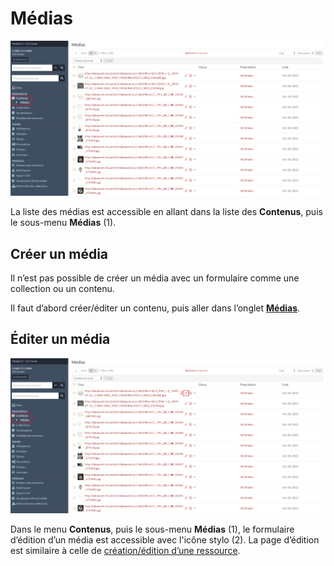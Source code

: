 # Médias

![Liste des médias](assets/liste-medias.png)

La liste des médias est accessible en allant dans la liste des **Contenus**, puis le sous-menu **Médias** (1).

## Créer un média

Il n’est pas possible de créer un média avec un formulaire comme une
collection ou un contenu.

Il faut d’abord créer/éditer un contenu, puis aller dans l’onglet [**Médias**](contenus.md#médias-dun-contenu).

## Éditer un média

![Édition d'un média](assets/edition-media.png)

Dans le menu **Contenus**, puis le sous-menu **Médias** (1), le formulaire d’édition d’un média est accessible avec l'icône stylo (2).
La page d’édition est similaire à celle de [création/édition d’une ressource](ressources.md#formulaire-de-créationédition).